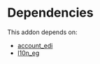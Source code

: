 # Dependencies

This addon depends on:

- [account_edi](../../../../../oca-ocb-accounting/odoo-bringout-oca-ocb-account_edi)
- [l10n_eg](../../../../odoo-bringout-oca-ocb-l10n_eg)
